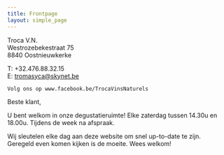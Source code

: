 ```yaml
---
title: Frontpage 
layout: simple_page
---
```

Troca V.N.  
Westrozebekestraat 75  
8840 Oostnieuwkerke

T: +32.476.88.32.15  
E: tromasyca@skynet.be

    Volg ons op www.facebook.be/TrocaVinsNaturels 

Beste klant,


U bent welkom in onze degustatieruimte!
    Elke zaterdag tussen 14.30u en 18.00u.
    Tijdens de week na afspraak.  

Wij sleutelen elke dag aan deze website om snel up-to-date te zijn. Geregeld even komen kijken is de moeite.
Wees welkom!     

